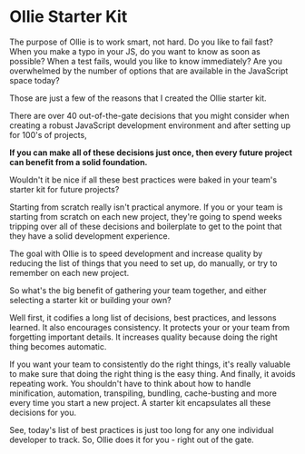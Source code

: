 # Ollie Starter Kit

The purpose of Ollie is to work smart, not hard.
Do you like to fail fast?
When you make a typo in your JS, do you want to know as soon as possible?
When a test fails, would you like to know immediately?
Are you overwhelmed by the number of options that are available in the JavaScript space today?

Those are just a few of the reasons that I created the Ollie starter kit.

There are over 40 out-of-the-gate decisions that you might consider when creating a robust JavaScript development environment and after setting up for 100's of projects,

**If you can make all of these decisions just once, then every future project can benefit from a solid foundation.**

Wouldn't it be nice if all these best practices were baked in your team's starter kit for future projects?

Starting from scratch really isn't practical anymore. If you or your team is starting from scratch on each new project, they're going
to spend weeks tripping over all of these decisions and boilerplate to get to the point that they have a solid
development experience.

The goal with Ollie is to speed development and increase quality by reducing the list of things that you need to set up, do manually, or try to remember on each new project.

So what's the big benefit of gathering your team together, and either selecting a starter kit or building your own?

Well first, it codifies a long list of decisions, best practices, and lessons learned. It also encourages consistency.
It protects your or your team from forgetting important details. It increases quality because doing the right thing becomes automatic.

If you want your team to consistently do the right things, it's really valuable to make sure that doing the right thing
is the easy thing. And finally, it avoids repeating work. You shouldn't have to think about how to handle minification,
automation, transpiling, bundling, cache-busting and more every time you start a new project. A starter kit
encapsulates all these decisions for you.

See, today's list of best practices is just too long for any one individual developer to track. So, Ollie does it for you - right out of the gate.
